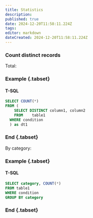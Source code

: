 ```yaml
---
title: Statistics
description: 
published: true
date: 2024-12-20T11:58:11.224Z
tags: 
editor: markdown
dateCreated: 2024-12-20T11:58:11.224Z
---
```


### Count distinct records
Total:
### Example {.tabset}
#### T-SQL
```sql
SELECT COUNT(*) 
FROM (
	SELECT DISTINCT column1, column2
	FROM 	table1
  WHERE condition
  ) as dt1
```
### End {.tabset}

By category:
### Example {.tabset}
#### T-SQL
```sql
SELECT category, COUNT(*) 
FROM table1
WHERE condition
GROUP BY category
```
### End {.tabset}